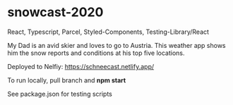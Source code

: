 # snowcast-2020
React, Typescript, Parcel, Styled-Components, Testing-Library/React

My Dad is an avid skier and loves to go to Austria. This weather app shows him the snow reports and conditions at his top five locations.

Deployed to Nelfiy: https://schneecast.netlify.app/

To run locally, pull branch and __npm start__

See package.json for testing scripts

